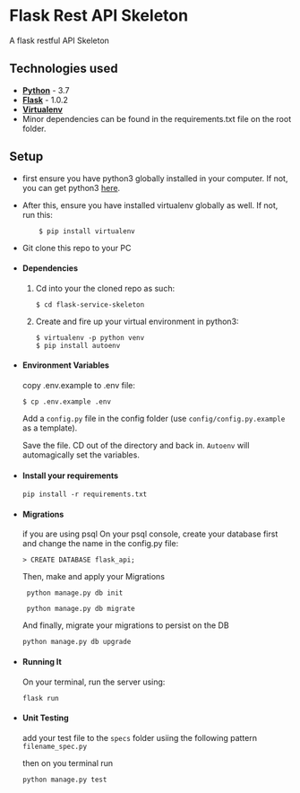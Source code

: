 # Flask Rest API Skeleton
A flask  restful API Skeleton


## Technologies used
* **[Python](https://www.python.org/downloads/)** - 3.7
* **[Flask](flask.pocoo.org/)** - 1.0.2
* **[Virtualenv](https://virtualenv.pypa.io/en/stable/)** 
* Minor dependencies can be found in the requirements.txt file on the root folder.


## Setup
* first ensure you have python3 globally installed in your computer. If not, you can get python3 [here](https://www.python.org).
* After this, ensure you have installed virtualenv globally as well. If not, run this:
    ```
        $ pip install virtualenv
    ```
* Git clone this repo to your PC

* #### Dependencies
    1. Cd into your the cloned repo as such:
        ```
        $ cd flask-service-skeleton
        ```

    2. Create and fire up your virtual environment in python3:
        ```
        $ virtualenv -p python venv
        $ pip install autoenv
        ```

* #### Environment Variables
    copy .env.example to .env file:
    ```
    $ cp .env.example .env
    ```
    Add a `config.py` file in the config folder (use `config/config.py.example` as a template).



    Save the file. CD out of the directory and back in. `Autoenv` will automagically set the variables.

* #### Install your requirements
    ```
    pip install -r requirements.txt
    ```

* #### Migrations
    if you are using  psql On your psql console, create your database first and change the name in the config.py file:
    ```
    > CREATE DATABASE flask_api;
    ```
    Then, make and apply your Migrations
    ```
     python manage.py db init

     python manage.py db migrate
    ```

    And finally, migrate your migrations to persist on the DB
    ```
    python manage.py db upgrade
    ```

* #### Running It
    On your terminal, run the server using:
    ```
    flask run
    ```
* #### Unit Testing
    add your test file to the `specs` folder usiing the following pattern `filename_spec.py`

    then on you terminal run 
    ```
    python manage.py test
    ```